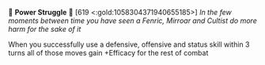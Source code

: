 🏺 **Power Struggle** 👑 [619 <:gold:1058304371940655185>]
*In the few moments between time you have seen a Fenric, Mirroar and Cultist do more harm for the sake of it*

When you successfully use a defensive, offensive and status skill within 3 turns all of those moves gain +Efficacy for the rest of combat